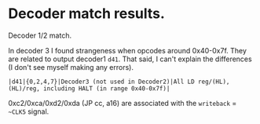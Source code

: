 # Decoder match results.

Decoder 1/2 match.

In decoder 3 I found strangeness when opcodes around 0x40-0x7f. They are related to output decoder1 `d41`. That said, I can't explain the differences (I don't see myself making any errors).

`|d41|{0,2,4,7}|Decoder3 (not used in Decoder2)|All LD reg/(HL), (HL)/reg, including HALT (in range 0x40-0x7f)|`

0xc2/0xca/0xd2/0xda (JP cc, a16) are associated with the `writeback` = `~CLK5` signal.
